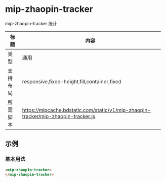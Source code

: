 # mip-zhaopin-tracker

mip-zhaopin-tracker 统计

标题|内容
----|----
类型|通用
支持布局|responsive,fixed-height,fill,container,fixed
所需脚本|https://mipcache.bdstatic.com/static/v1/mip-zhaopin-tracker/mip-zhaopin-tracker.js

## 示例

### 基本用法
```html
<mip-zhaopin-tracker>
</mip-zhaopin-tracker>
```
